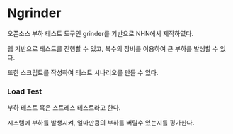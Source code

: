 # Ngrinder

오픈소스 부하 테스트 도구인 grinder를 기반으로 NHN에서 제작하였다. 

웹 기반으로 테스트를 진행할 수 있고, 복수의 장비를 이용하여 큰 부하를 발생할 수 있다. 

또한 스크립트를 작성하여 테스트 시나리오를 만들 수 있다. 

### Load Test

부하 테스트 혹은 스트레스 테스트라고 한다. 

시스템에 부하를 발생시켜, 얼마만큼의 부하를 버틸수 있는지를 평가한다. 

